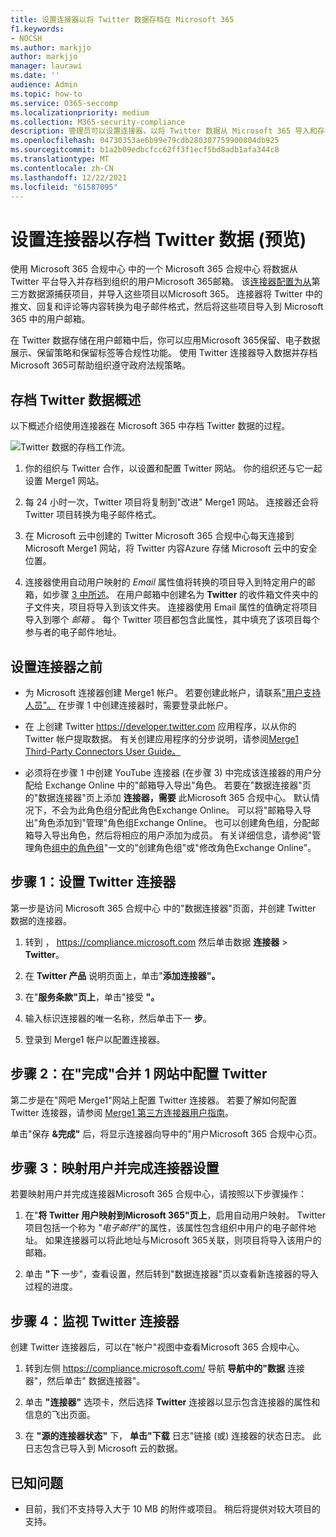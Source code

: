 ```yaml
---
title: 设置连接器以将 Twitter 数据存档在 Microsoft 365
f1.keywords:
- NOCSH
ms.author: markjjo
author: markjjo
manager: laurawi
ms.date: ''
audience: Admin
ms.topic: how-to
ms.service: O365-seccomp
ms.localizationpriority: medium
ms.collection: M365-security-compliance
description: 管理员可以设置连接器，以将 Twitter 数据从 Microsoft 365 导入和存档。 通过此连接器，可以在 Microsoft 365 中存档来自第三方数据源Microsoft 365。 在存档此数据后，可以使用合规性功能（如合法保留、电子数据展示和保留策略）管理第三方数据。
ms.openlocfilehash: 04730353ae6b99e79cdb280307759900804db925
ms.sourcegitcommit: b1a2b09edbcfcc62ff3f1ecf5bd8adb1afa344c8
ms.translationtype: MT
ms.contentlocale: zh-CN
ms.lasthandoff: 12/22/2021
ms.locfileid: "61587095"
---
```

# <a name="set-up-a-connector-to-archive-twitter-data-preview"></a>设置连接器以存档 Twitter 数据 (预览) 

使用 Microsoft 365 合规中心 中的一个 Microsoft 365 合规中心 将数据从 Twitter 平台导入并存档到组织的用户Microsoft 365邮箱。 该[连接器配置为从](https://www.veritas.com/insights/merge1/twitter)第三方数据源捕获项目，并导入这些项目以Microsoft 365。 连接器将 Twitter 中的推文、回复和评论等内容转换为电子邮件格式，然后将这些项目导入到 Microsoft 365 中的用户邮箱。

在 Twitter 数据存储在用户邮箱中后，你可以应用Microsoft 365保留、电子数据展示、保留策略和保留标签等合规性功能。 使用 Twitter 连接器导入数据并存档Microsoft 365可帮助组织遵守政府法规策略。

## <a name="overview-of-archiving-twitter-data"></a>存档 Twitter 数据概述

以下概述介绍使用连接器在 Microsoft 365 中存档 Twitter 数据的过程。

![Twitter 数据的存档工作流。](../media/VeritasTwitterConnectorWorkflow.png)

1. 你的组织与 Twitter 合作，以设置和配置 Twitter 网站。 你的组织还与它一起设置 Merge1 网站。

2. 每 24 小时一次，Twitter 项目将复制到"改进" Merge1 网站。 连接器还会将 Twitter 项目转换为电子邮件格式。

3. 在 Microsoft 云中创建的 Twitter Microsoft 365 合规中心每天连接到 Microsoft Merge1 网站，将 Twitter 内容Azure 存储 Microsoft 云中的安全位置。

4. 连接器使用自动用户映射的 *Email* 属性值将转换的项目导入到特定用户的邮箱，如步骤 [3 中所述](#step-3-map-users-and-complete-the-connector-setup)。 在用户邮箱中创建名为 **Twitter** 的收件箱文件夹中的子文件夹，项目将导入到该文件夹。 连接器使用 Email 属性的值确定将项目导入到哪个 *邮箱* 。 每个 Twitter 项目都包含此属性，其中填充了该项目每个参与者的电子邮件地址。

## <a name="before-you-set-up-a-connector"></a>设置连接器之前

- 为 Microsoft 连接器创建 Merge1 帐户。 若要创建此帐户，请联系["用户支持人员"。](https://www.veritas.com/form/requestacall/ms-connectors-contact) 在步骤 1 中创建连接器时，需要登录此帐户。

- 在 上创建 Twitter <https://developer.twitter.com> 应用程序，以从你的 Twitter 帐户提取数据。 有关创建应用程序的分步说明，请参阅[Merge1 Third-Party Connectors User Guide。](https://docs.ms.merge1.globanetportal.com/Merge1%20Third-Party%20Connectors%20Twitter%20User%20Guide.pdf)

- 必须将在步骤 1 中创建 YouTube 连接器 (在步骤 3) 中完成该连接器的用户分配给 Exchange Online 中的"邮箱导入导出"角色。 若要在"数据连接器"页的"数据连接器"页上添加 **连接器，需要** 此Microsoft 365 合规中心。 默认情况下，不会为此角色组分配此角色Exchange Online。 可以将"邮箱导入导出"角色添加到"管理"角色组Exchange Online。 也可以创建角色组，分配邮箱导入导出角色，然后将相应的用户添加为成员。 有关详细信息，请参阅"管理角色[组中的角色组](/Exchange/permissions-exo/role-groups#create-role-groups)"[](/Exchange/permissions-exo/role-groups#modify-role-groups)一文的"创建角色组"或"修改角色Exchange Online"。

## <a name="step-1-set-up-the-twitter-connector"></a>步骤 1：设置 Twitter 连接器

第一步是访问 Microsoft 365 合规中心 中的"数据连接器"页面，并创建 Twitter 数据的连接器。

1. 转到 ， <https://compliance.microsoft.com> 然后单击数据 **连接器**  >  **Twitter**。

2. 在 **Twitter 产品** 说明页面上，单击"**添加连接器"。**

3. 在"**服务条款"页上**，单击"接受 **"。**

4. 输入标识连接器的唯一名称，然后单击下一 **步**。

5. 登录到 Merge1 帐户以配置连接器。

## <a name="step-2-configure-the-twitter-on-the-veritas-merge1-site"></a>步骤 2：在"完成"合并 1 网站中配置 Twitter

第二步是在"网吧 Merge1"网站上配置 Twitter 连接器。 若要了解如何配置 Twitter 连接器，请参阅 [Merge1 第三方连接器用户指南](https://docs.ms.merge1.globanetportal.com/Merge1%20Third-Party%20Connectors%20Twitter%20User%20Guide.pdf)。

单击"保存 **&完成"** 后，将显示连接器向导中的"用户Microsoft 365 合规中心页。

## <a name="step-3-map-users-and-complete-the-connector-setup"></a>步骤 3：映射用户并完成连接器设置

若要映射用户并完成连接器Microsoft 365 合规中心，请按照以下步骤操作：

1. 在"**将 Twitter 用户映射到Microsoft 365"页上**，启用自动用户映射。 Twitter 项目包括一个称为 *"电子邮件*"的属性，该属性包含组织中用户的电子邮件地址。 如果连接器可以将此地址与Microsoft 365关联，则项目将导入该用户的邮箱。

2. 单击 **"下** 一步"，查看设置，然后转到"数据连接器"页以查看新连接器的导入过程的进度。

## <a name="step-4-monitor-the-twitter-connector"></a>步骤 4：监视 Twitter 连接器

创建 Twitter 连接器后，可以在"帐户"视图中查看Microsoft 365 合规中心。

1. 转到左侧 <https://compliance.microsoft.com/> 导航 **导航中的"数据** 连接器"，然后单击" 数据连接器"。

2. 单击 **"连接器"** 选项卡，然后选择 **Twitter** 连接器以显示包含连接器的属性和信息的飞出页面。

3. 在 **"源的连接器状态"** 下， **单击"下载** 日志"链接 (或) 连接器的状态日志。 此日志包含已导入到 Microsoft 云的数据。

## <a name="known-issues"></a>已知问题

- 目前，我们不支持导入大于 10 MB 的附件或项目。 稍后将提供对较大项目的支持。
